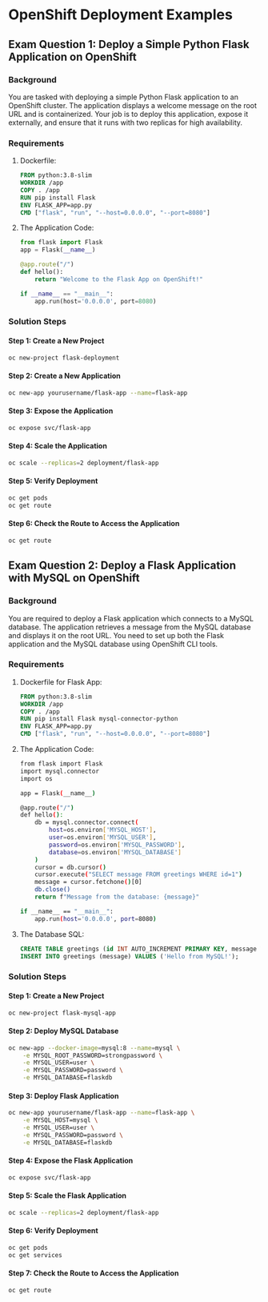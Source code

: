 # OpenShift Deployment Examples

## Exam Question 1: Deploy a Simple Python Flask Application on OpenShift

### Background
You are tasked with deploying a simple Python Flask application to an OpenShift cluster. The application displays a welcome message on the root URL and is containerized. Your job is to deploy this application, expose it externally, and ensure that it runs with two replicas for high availability.

### Requirements
1. Dockerfile:
	```dockerfile
	FROM python:3.8-slim
	WORKDIR /app
	COPY . /app
	RUN pip install Flask
	ENV FLASK_APP=app.py
	CMD ["flask", "run", "--host=0.0.0.0", "--port=8080"]
	```
2. The Application Code:
	```python
	from flask import Flask
	app = Flask(__name__)

	@app.route("/")
	def hello():
		return "Welcome to the Flask App on OpenShift!"

	if __name__ == "__main__":
		app.run(host='0.0.0.0', port=8080)
	```

### Solution Steps

#### Step 1: Create a New Project
```bash
oc new-project flask-deployment
```

#### Step 2: Create a New Application
```bash
oc new-app yourusername/flask-app --name=flask-app
```

#### Step 3: Expose the Application
```bash
oc expose svc/flask-app
```

#### Step 4: Scale the Application
```bash
oc scale --replicas=2 deployment/flask-app
```

#### Step 5: Verify Deployment
```bash
oc get pods
oc get route
```

#### Step 6: Check the Route to Access the Application
```bash
oc get route
```

## Exam Question 2: Deploy a Flask Application with MySQL on OpenShift

### Background
You are required to deploy a Flask application which connects to a MySQL database. The application retrieves a message from the MySQL database and displays it on the root URL. You need to set up both the Flask application and the MySQL database using OpenShift CLI tools.

### Requirements
1. Dockerfile for Flask App:
	```dockerfile
	FROM python:3.8-slim
	WORKDIR /app
	COPY . /app
	RUN pip install Flask mysql-connector-python
	ENV FLASK_APP=app.py
	CMD ["flask", "run", "--host=0.0.0.0", "--port=8080"]
	```
2. The Application Code:
	```bash
	from flask import Flask
	import mysql.connector
	import os

	app = Flask(__name__)

	@app.route("/")
	def hello():
		db = mysql.connector.connect(
			host=os.environ['MYSQL_HOST'],
			user=os.environ['MYSQL_USER'],
			password=os.environ['MYSQL_PASSWORD'],
			database=os.environ['MYSQL_DATABASE']
		)
		cursor = db.cursor()
		cursor.execute("SELECT message FROM greetings WHERE id=1")
		message = cursor.fetchone()[0]
		db.close()
		return f"Message from the database: {message}"

	if __name__ == "__main__":
		app.run(host='0.0.0.0', port=8080)
	```
3. The Database SQL:
	```sql
	CREATE TABLE greetings (id INT AUTO_INCREMENT PRIMARY KEY, message VARCHAR(255));
	INSERT INTO greetings (message) VALUES ('Hello from MySQL!');
	```

### Solution Steps

#### Step 1: Create a New Project
```bash
oc new-project flask-mysql-app
```

#### Step 2: Deploy MySQL Database
```bash
oc new-app --docker-image=mysql:8 --name=mysql \
	-e MYSQL_ROOT_PASSWORD=strongpassword \
	-e MYSQL_USER=user \
	-e MYSQL_PASSWORD=password \
	-e MYSQL_DATABASE=flaskdb
```

#### Step 3: Deploy Flask Application
```bash
oc new-app yourusername/flask-app --name=flask-app \
    -e MYSQL_HOST=mysql \
    -e MYSQL_USER=user \
    -e MYSQL_PASSWORD=password \
    -e MYSQL_DATABASE=flaskdb
```

#### Step 4: Expose the Flask Application
```bash
oc expose svc/flask-app
```

#### Step 5: Scale the Flask Application
```bash
oc scale --replicas=2 deployment/flask-app
```

#### Step 6: Verify Deployment
```bash
oc get pods
oc get services
```

#### Step 7: Check the Route to Access the Application
```bash
oc get route
```